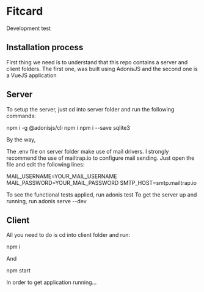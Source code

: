 # Fitcard
Development test

## Installation process
First thing we need is to understand that this repo contains a server and client folders. The first one, was built using AdonisJS and the second one is a VueJS application

## Server

To setup the server, just cd into server folder and run the following commands:

npm i -g @adonisjs/cli
npm i
npm i --save sqlite3

By the way,

The .env file on server folder make use of mail drivers. I strongly recommend the use of mailtrap.io to configure mail sending. Just open the file and edit the following lines:

MAIL_USERNAME=YOUR_MAIL_USERNAME
MAIL_PASSWORD=YOUR_MAIL_PASSWORD
SMTP_HOST=smtp.mailtrap.io

To see the functional tests applied, run adonis test
To get the server up and running, run adonis serve --dev

## Client

All you need to do is cd into client folder and run:

npm i

And

npm start

In order to get application running...
